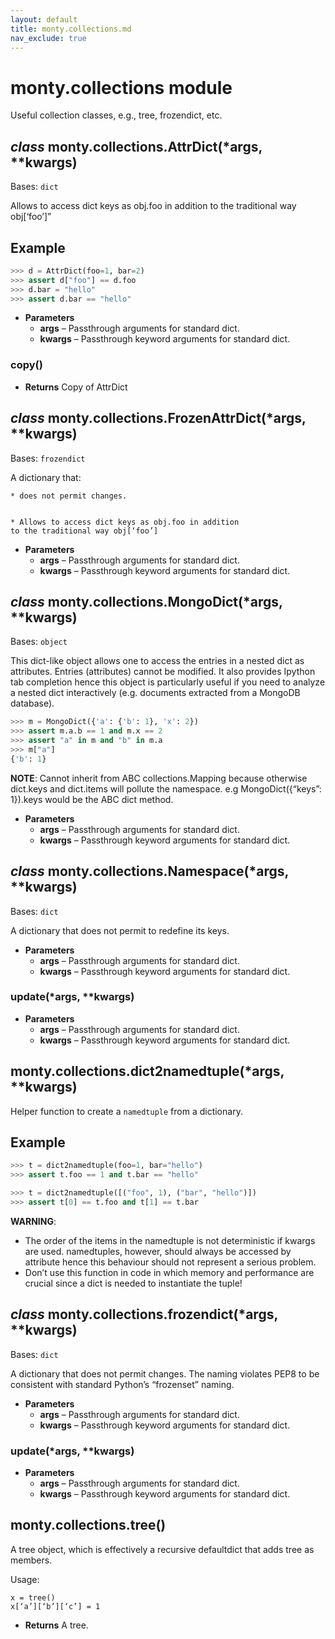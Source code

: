 ```yaml
---
layout: default
title: monty.collections.md
nav_exclude: true
---
```


# monty.collections module

Useful collection classes, e.g., tree, frozendict, etc.

## *class* monty.collections.AttrDict(\*args, \*\*kwargs)

Bases: `dict`

Allows to access dict keys as obj.foo in addition
to the traditional way obj[‘foo’]”

## Example

```python
>>> d = AttrDict(foo=1, bar=2)
>>> assert d["foo"] == d.foo
>>> d.bar = "hello"
>>> assert d.bar == "hello"
```

* **Parameters**
  * **args** – Passthrough arguments for standard dict.
  * **kwargs** – Passthrough keyword arguments for standard dict.

### copy()

* **Returns**
  Copy of AttrDict

## *class* monty.collections.FrozenAttrDict(\*args, \*\*kwargs)

Bases: `frozendict`

A dictionary that:

```none
* does not permit changes.


* Allows to access dict keys as obj.foo in addition
to the traditional way obj[‘foo’]
```

* **Parameters**
  * **args** – Passthrough arguments for standard dict.
  * **kwargs** – Passthrough keyword arguments for standard dict.

## *class* monty.collections.MongoDict(\*args, \*\*kwargs)

Bases: `object`

This dict-like object allows one to access the entries in a nested dict as
attributes.
Entries (attributes) cannot be modified. It also provides Ipython tab
completion hence this object is particularly useful if you need to analyze
a nested dict interactively (e.g. documents extracted from a MongoDB
database).

```python
>>> m = MongoDict({'a': {'b': 1}, 'x': 2})
>>> assert m.a.b == 1 and m.x == 2
>>> assert "a" in m and "b" in m.a
>>> m["a"]
{'b': 1}
```

**NOTE**: Cannot inherit from ABC collections.Mapping because otherwise
dict.keys and dict.items will pollute the namespace.
e.g MongoDict({“keys”: 1}).keys would be the ABC dict method.

* **Parameters**
  * **args** – Passthrough arguments for standard dict.
  * **kwargs** – Passthrough keyword arguments for standard dict.

## *class* monty.collections.Namespace(\*args, \*\*kwargs)

Bases: `dict`

A dictionary that does not permit to redefine its keys.

* **Parameters**
  * **args** – Passthrough arguments for standard dict.
  * **kwargs** – Passthrough keyword arguments for standard dict.

### update(\*args, \*\*kwargs)

* **Parameters**
  * **args** – Passthrough arguments for standard dict.
  * **kwargs** – Passthrough keyword arguments for standard dict.

## monty.collections.dict2namedtuple(\*args, \*\*kwargs)

Helper function to create a `namedtuple` from a dictionary.

## Example

```python
>>> t = dict2namedtuple(foo=1, bar="hello")
>>> assert t.foo == 1 and t.bar == "hello"
```

```python
>>> t = dict2namedtuple([("foo", 1), ("bar", "hello")])
>>> assert t[0] == t.foo and t[1] == t.bar
```

**WARNING**:

* The order of the items in the namedtuple is not deterministic if
  kwargs are used.
  namedtuples, however, should always be accessed by attribute hence
  this behaviour should not represent a serious problem.
* Don’t use this function in code in which memory and performance are
  crucial since a dict is needed to instantiate the tuple!

## *class* monty.collections.frozendict(\*args, \*\*kwargs)

Bases: `dict`

A dictionary that does not permit changes. The naming
violates PEP8 to be consistent with standard Python’s “frozenset” naming.

* **Parameters**
  * **args** – Passthrough arguments for standard dict.
  * **kwargs** – Passthrough keyword arguments for standard dict.

### update(\*args, \*\*kwargs)

* **Parameters**
  * **args** – Passthrough arguments for standard dict.
  * **kwargs** – Passthrough keyword arguments for standard dict.

## monty.collections.tree()

A tree object, which is effectively a recursive defaultdict that
adds tree as members.

Usage:

```none
x = tree()
x[‘a’][‘b’][‘c’] = 1
```

* **Returns**
  A tree.